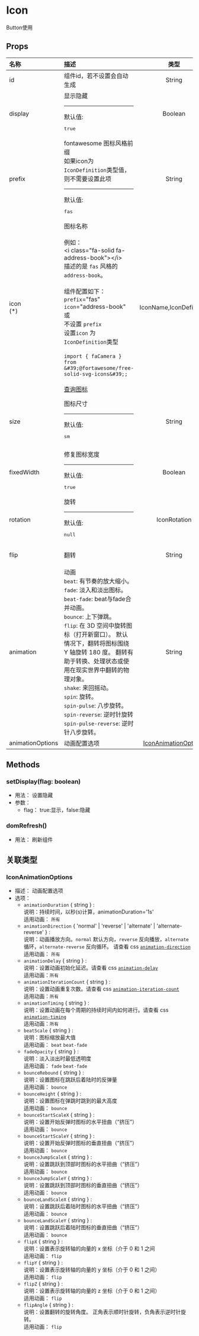 # Icon


Button使用

## Props

| 名称                       | 描述                                                                                                                                                                                                                                                                                                                                                                                                                                          |                      类型                     | 可选值                                                                                                                      |
| :------------------------- | :-------------------------------------------------------------------------------------------------------------------------------------------------------------------------------------------------------------------------------------------------------------------------------------------------------------------------------------------------------------------------------------------------------------------------------------------- | :-------------------------------------------: | :-------------------------------------------------------------------------------------------------------------------------- |
| id                         | 组件id，若不设置会自动生成                                                                                                                                                                                                                                                                                                                                                                                                                    |                     String                    |                                                                                                                             |
| display                    | 显示隐藏<hr>默认值:<br><pre>true</pre>                                                                                                                                                                                                                                                                                                                                                                                                        |                    Boolean                    |                                                                                                                             |
| prefix                     | fontawesome 图标风格前缀<br/>如果icon为`IconDefinition`类型值，则不需要设置此项<hr>默认值:<br><pre>fas</pre>                                                                                                                                                                                                                                                                                                                                  |                     String                    |                                                                                                                             |
| icon<br /><span>(*)</span> | 图标名称<br/><br/>例如：<br/>&lt;i class=&quot;fa-solid fa-address-book&quot;&gt;&lt;/i&gt;<br/>描述的是 `fas` 风格的 `address-book`。<br/><br/>组件配置如下：<br/>`prefix`=&quot;fas&quot;<br/>`icon`=&quot;address-book&quot;<br/>或<br/>不设置 `prefix`<br/>设置`icon` 为 `IconDefinition`类型<br/><br/>`import { faCamera } from &#39;@fortawesome/free-solid-svg-icons&#39;;`<br/><br/>[查询图标](https://fontawesome.com/search?m=free) |            IconName,IconDefinition            |                                                                                                                             |
| size                       | 图标尺寸<hr>默认值:<br><pre>sm</pre>                                                                                                                                                                                                                                                                                                                                                                                                          |                     String                    | `2xs` , `xs` , `sm` , `lg` , `xl` , `2xl` , `1x` , `2x` , `3x` , `4x` , `5x` , `6x` , `7x` , `8x` , `9x` , `10x`            |
| fixedWidth                 | 修复图标宽度<hr>默认值:<br><pre>true</pre>                                                                                                                                                                                                                                                                                                                                                                                                    |                    Boolean                    |                                                                                                                             |
| rotation                   | 旋转<hr>默认值:<br><pre>null</pre>                                                                                                                                                                                                                                                                                                                                                                                                            |                  IconRotation                 | `90` , `180` , `270` , `90` , `180` , `270`                                                                                 |
| flip                       | 翻转                                                                                                                                                                                                                                                                                                                                                                                                                                          |                     String                    | `horizontal` , `vertical` , `both`                                                                                          |
| animation                  | 动画<br/>`beat`: 有节奏的放大缩小。<br/>`fade`: 淡入和淡出图标。<br/>`beat-fade`: beat与fade合并动画。<br/>`bounce`: 上下弹跳。<br/>`flip`: 在 3D 空间中旋转图标（打开新窗口）。 默认情况下，翻转将图标围绕 Y 轴旋转 180 度。 翻转有助于转换、处理状态或使用在现实世界中翻转的物理对象。<br/>`shake`: 来回摇动。<br/>`spin`: 旋转。<br/>`spin-pulse`: 八步旋转。<br/>`spin-reverse`: 逆时针旋转<br/>`spin-pulse-reverse`: 逆时针八步旋转。    |                     String                    | `beat` , `fade` , `beat-fade` , `bounce` , `flip` , `shake` , `spin` , `spin-pulse` , `spin-reverse` , `spin-pulse-reverse` |
| animationOptions           | 动画配置选项                                                                                                                                                                                                                                                                                                                                                                                                                                  | [IconAnimationOptions](#iconanimationoptions) |                                                                                                                             |

## Methods

### setDisplay(flag: boolean)
- 用法： 设置隐藏
- 参数：
	 - flag： true:显示，false:隐藏

### domRefresh()
- 用法： 刷新组件

## 关联类型



### IconAnimationOptions

- 描述： 动画配置选项
- 选项：
	 - `animationDuration` { string } : <br/>说明：持续时间，以秒(s)计算，animationDuration=&#39;1s&#39;<br/>适用动画： `所有`
	 - `animationDirection` { 'normal' | 'reverse' | 'alternate' | 'alternate-reverse' } : <br/>说明：动画播放方向。`normal` 默认方向，`reverse` 反向播放，`alternate` 循环，`alternate-reverse` 反向循环。	请查看 css [`animation-direction`](https://developer.mozilla.org/en-US/docs/Web/CSS/animation-direction)<br/>适用动画： `所有`
	 - `animationDelay` { string } : <br/>说明：设置动画初始化延迟。请查看 css [`animation-delay`](https://developer.mozilla.org/en-US/docs/Web/CSS/animation-delay)<br/>适用动画：`所有`
	 - `animationIterationCount` { string } : <br/>说明：设置动画重复次数。请查看 css [`animation-iteration-count`](https://developer.mozilla.org/en-US/docs/Web/CSS/animation-iteration-count)<br/>适用动画：`所有`
	 - `animationTiming` { string } : <br/>说明：设置动画在每个周期的持续时间内如何进行。请查看 css [`animation-timing`](https://developer.mozilla.org/en-US/docs/Web/CSS/animation-timing-function)<br/>适用动画：`所有`
	 - `beatScale` { string } : <br/>说明：图标缩放最大值<br/>适用动画： `beat` `beat-fade`
	 - `fadeOpacity` { string } : <br/>说明：淡入淡出时最低透明度<br/>适用动画： `fade` `beat-fade`
	 - `bounceRebound` { string } : <br/>说明：设置图标在跳跃后着陆时的反弹量<br/>适用动画： `bounce`
	 - `bounceHeight` { string } : <br/>说明：设置图标在弹跳时跳到的最大高度<br/>适用动画： `bounce`
	 - `bounceStartScaleX` { string } : <br/>说明：设置开始反弹时图标的水平扭曲（“挤压”）<br/>适用动画： `bounce`
	 - `bounceStartScaleY` { string } : <br/>说明：设置开始反弹时图标的垂直扭曲（“挤压”）<br/>适用动画： `bounce`
	 - `bounceJumpScaleX` { string } : <br/>说明：设置跳跃到顶部时图标的水平扭曲（“挤压”）<br/>适用动画： `bounce`
	 - `bounceJumpScaleY` { string } : <br/>说明：设置跳跃到顶部时图标的垂直扭曲（“挤压”）<br/>适用动画： `bounce`
	 - `bounceLandScaleX` { string } : <br/>说明：设置跳跃后着陆时图标的水平扭曲（“挤压”）<br/>适用动画： `bounce`
	 - `bounceLandScaleY` { string } : <br/>说明：设置跳跃后着陆时图标的垂直扭曲（“挤压”）<br/>适用动画： `bounce`
	 - `flipX` { string } : <br/>说明：设置表示旋转轴的向量的 x 坐标（介于 0 和 1 之间<br/>适用动画： `flip`
	 - `flipY` { string } : <br/>说明：设置表示旋转轴的向量的 y 坐标（介于 0 和 1 之间）<br/>适用动画： `flip`
	 - `flipZ` { string } : <br/>说明：设置表示旋转轴的向量的 z 坐标（介于 0 和 1 之间）<br/>适用动画： `flip`
	 - `flipAngle` { string } : <br/>说明：设置翻转的旋转角度。 正角表示顺时针旋转，负角表示逆时针旋转。<br/>适用动画： `flip`